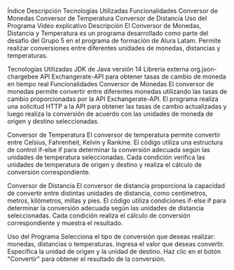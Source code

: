Índice
Descripción
Tecnologías Utilizadas
Funcionalidades
Conversor de Monedas
Conversor de Temperatura
Conversor de Distancia
Uso del Programa
Video explicativo
Descripción
El Conversor de Monedas, Distancia y Temperatura es un programa desarrollado como parte del desafío del Grupo 5 en el programa de formación de Alura Latam. Permite realizar conversiones entre diferentes unidades de monedas, distancias y temperaturas.

Tecnologías Utilizadas
JDK de Java versión 14
Librería externa org.json-chargebee
API Exchangerate-API para obtener tasas de cambio de moneda en tiempo real
Funcionalidades
Conversor de Monedas
El conversor de monedas permite convertir entre diferentes monedas utilizando las tasas de cambio proporcionadas por la API Exchangerate-API. El programa realiza una solicitud HTTP a la API para obtener las tasas de cambio actualizadas y luego realiza la conversión de acuerdo con las unidades de moneda de origen y destino seleccionadas.

Conversor de Temperatura
El conversor de temperatura permite convertir entre Celsius, Fahrenheit, Kelvin y Rankine. El código utiliza una estructura de control if-else if para determinar la conversión adecuada según las unidades de temperatura seleccionadas. Cada condición verifica las unidades de temperatura de origen y destino y realiza el cálculo de conversión correspondiente.

Conversor de Distancia
El conversor de distancia proporciona la capacidad de convertir entre distintas unidades de distancia, como centímetros, metros, kilómetros, millas y pies. El código utiliza condiciones if-else if para determinar la conversión adecuada según las unidades de distancia seleccionadas. Cada condición realiza el cálculo de conversión correspondiente y muestra el resultado.

Uso del Programa
Selecciona el tipo de conversión que deseas realizar: monedas, distancias o temperaturas.
Ingresa el valor que deseas convertir.
Especifica la unidad de origen y la unidad de destino.
Haz clic en el botón "Convertir" para obtener el resultado de la conversión.
